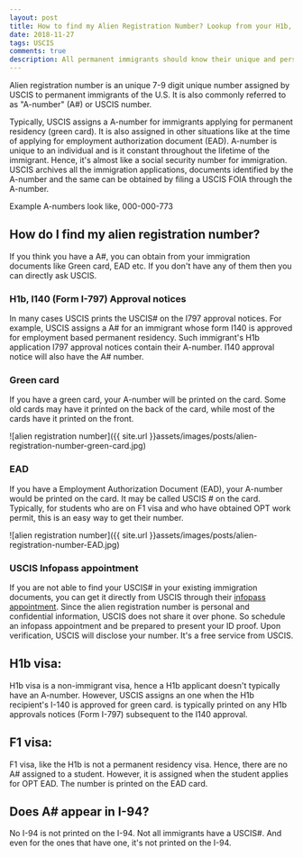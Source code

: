 ```yaml
---
layout: post
title: How to find my Alien Registration Number? Lookup from your H1b, I140 and more
date: 2018-11-27
tags: USCIS
comments: true
description: All permanent immigrants should know their unique and personal Alien Registration Number. Find yours in one of these 4 easy ways. Through your Greencard, EAD, form I797 or directly ask USCIS.
---
```


Alien registration number is an unique 7-9 digit unique number assigned by USCIS to permanent immigrants of the U.S. It is also commonly referred to as "A-number" (A#) or USCIS number. 

Typically, USCIS assigns a A-number for immigrants applying for permanent residency (green card). It is also assigned in other situations like at the time of applying for employment authorization document (EAD). A-number is unique to an individual and is it constant throughout the lifetime of the immigrant. Hence, it's almost like a social security number for immigration. USCIS archives all the immigration applications, documents identified by the A-number and the same can be obtained by filing a USCIS FOIA through the A-number. 

Example A-numbers look like, 
000-000-773

## How do I find my alien registration number?

If you think you have a A#, you can obtain from your immigration documents like Green card, EAD etc. If you don't have any of them then you can directly ask USCIS.

### H1b, I140 (Form I-797) Approval notices

In many cases USCIS prints the USCIS# on the I797 approval notices. For example, USCIS assigns a A# for an immigrant whose form I140 is approved for employment based permanent residency. Such immigrant's H1b application I797 approval notices contain their A-number.
I140 approval notice will also have the A# number.

### Green card

If you have a green card, your A-number will be printed on the card. Some old cards may have it printed on the back of the card, while most of the cards have it printed on the front.

![alien registration number]({{ site.url }}assets/images/posts/alien-registration-number-green-card.jpg)

### EAD 
If you have a Employment Authorization Document (EAD), your A-number would be printed on the card. It may be called USCIS # on the card.
Typically, for students who are on F1 visa and who have obtained OPT work permit, this is an easy way to get their number.

![alien registration number]({{ site.url }}assets/images/posts/alien-registration-number-EAD.jpg)


### USCIS Infopass appointment

If you are not able to find your USCIS# in your existing immigration documents, you can get it directly from USCIS through their [infopass appointment](https://my.uscis.gov/appointment). Since the alien registration number is personal and confidential information, USCIS does not share it over phone. So schedule an infopass appointment and be prepared to present your ID proof. Upon verification, USCIS will disclose your number. It's a free service from USCIS.

##  H1b visa: 

H1b visa is a non-immigrant visa, hence a H1b applicant doesn't typically have an A-number. However, USCIS assigns an
one when the H1b recipient's I-140 is approved for green card. 
is typically printed on any H1b approvals notices (Form I-797) subsequent to the I140 approval. 

## F1 visa:

F1 visa, like the H1b is not a permanent residency visa. Hence, there are no A# assigned to a student. However,
it is assigned when the student applies for OPT EAD. The number is printed on the EAD card.

## Does A# appear in I-94?
No I-94 is not printed on the I-94. Not all immigrants have a USCIS#. And even for the ones that have one, it's not printed on the I-94.
